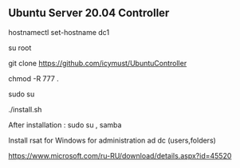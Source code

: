 ## Ubuntu Server 20.04 Controller
hostnamectl set-hostname dc1

su root

git clone https://github.com/icymust/UbuntuController

chmod -R 777 . 

sudo su

./install.sh

After installation : sudo su , samba

Install rsat for Windows for administration ad dc (users,folders) 

https://www.microsoft.com/ru-RU/download/details.aspx?id=45520
